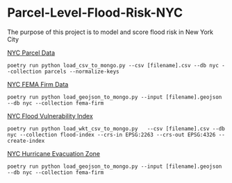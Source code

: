 # Parcel-Level-Flood-Risk-NYC
The purpose of this project is to model and score flood risk in New York City



[NYC Parcel Data](https://data.cityofnewyork.us/City-Government/Primary-Land-Use-Tax-Lot-Output-PLUTO-/64uk-42ks/about_data)
```
poetry run python load_csv_to_mongo.py --csv [filename].csv --db nyc --collection parcels --normalize-keys
```

[NYC FEMA Firm Data](https://data-dathere.dataops.dathere.com/bs/dataset/nyc-fema-flood-insurance-rate-map/resource/1fc6953f-9bf4-4c54-8f42-038540fe2c48?utm_source=chatgpt.com)
```
poetry run python load_geojson_to_mongo.py --input [filename].geojson --db nyc --collection fema-firm
```

[NYC Flood Vulnerability Index](https://data.cityofnewyork.us/Environment/New-York-City-s-Flood-Vulnerability-Index/mrjc-v9pm/about_data?utm_source=chatgpt.com)
```
poetry run python load_wkt_csv_to_mongo.py   --csv [filename].csv --db nyc --collection flood-index --crs-in EPSG:2263 --crs-out EPSG:4326 --create-index
```

[NYC Hurricane Evacuation Zone](https://www.nyc.gov/content/planning/pages/resources/datasets/hurricane-evacuation-zones?utm_source=chatgpt.com)
```
poetry run python load_geojson_to_mongo.py --input [filename].geojson --db nyc --collection fema-firm
```
